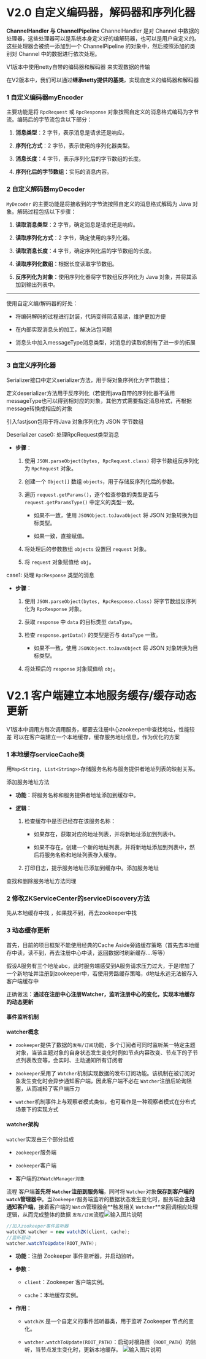 # V2.0 自定义编码器，解码器和序列化器
**ChannelHandler 与 ChannelPipeline** ChannelHandler 是对 Channel 中数据的处理器，这些处理器可以是系统本身定义好的编解码器，也可以是用户自定义的。这些处理器会被统一添加到一个 ChannelPipeline 的对象中，然后按照添加的类别对 Channel 中的数据进行依次处理。

V1版本中使用netty自带的编码器和解码器 来实现数据的传输

在V2版本中，我们可以通过**继承netty提供的基类**，实现自定义的编码器和解码器

### 1 自定义编码器myEncoder
主要功能是将 `RpcRequest` 或 `RpcResponse` 对象按照自定义的消息格式编码为字节流。编码后的字节流包含以下部分：

1.  **消息类型**：2 字节，表示消息是请求还是响应。
    
2.  **序列化方式**：2 字节，表示使用的序列化器类型。
    
3.  **消息长度**：4 字节，表示序列化后的字节数组的长度。
    
4.  **序列化后的字节数组**：实际的消息内容。


### 2 自定义解码器myDecoder
`MyDecoder` 的主要功能是将接收到的字节流按照自定义的消息格式解码为 Java 对象。解码过程包括以下步骤：

1.  **读取消息类型**：2 字节，确定消息是请求还是响应。
    
2.  **读取序列化方式**：2 字节，确定使用的序列化器。
    
3.  **读取消息长度**：4 字节，确定序列化后的字节数组的长度。
    
4.  **读取序列化数组**：根据长度读取字节数组。
    
5.  **反序列化为对象**：使用序列化器将字节数组反序列化为 Java 对象，并将其添加到输出列表中。

---
使用自定义编/解码器的好处：
-  将编码解码的过程进行封装，代码变得简洁易读，维护更加方便
    

-   在内部实现消息头的加工，解决沾包问题
    

-   消息头中加入messageType消息类型，对消息的读取机制有了进一步的拓展
---
### 3 自定义序列化器

Serializer接口中定义serializer方法，用于将对象序列化为字节数组；

定义deserializer方法用于反序列化（若使用java自带的序列化器不适用messageType也可以得到相对应的对象，其他方式需要指定消息格式，再根据message转换成相应的对象


引入fastjson包用于将Java 对象序列化为 JSON 字节数组

Deserializer
case0: 处理RpcRequest类型消息
-   **步骤**：
    
    1.  使用 `JSON.parseObject(bytes, RpcRequest.class)` 将字节数组反序列化为 `RpcRequest` 对象。
        
    2.  创建一个 `Object[]` 数组 `objects`，用于存储反序列化后的参数。
        
    3.  遍历 `request.getParams()`，逐个检查参数的类型是否与 `request.getParamsType()` 中定义的类型一致。
        
        -   如果不一致，使用 `JSONObject.toJavaObject` 将 JSON 对象转换为目标类型。
            
        -   如果一致，直接赋值。
            
    4.  将处理后的参数数组 `objects` 设置回 `request` 对象。
        
    5.  将 `request` 对象赋值给 `obj`。

case1:  处理 `RpcResponse` 类型的消息
-   **步骤**：
    
    1.  使用 `JSON.parseObject(bytes, RpcResponse.class)` 将字节数组反序列化为 `RpcResponse` 对象。
        
    2.  获取 `response` 中 `data` 的目标类型 `dataType`。
        
    3.  检查 `response.getData()` 的类型是否与 `dataType` 一致。
        
        -   如果不一致，使用 `JSONObject.toJavaObject` 将 JSON 对象转换为目标类型。
            
    4.  将处理后的 `response` 对象赋值给 `obj`。


# V2.1 客户端建立本地服务缓存/缓存动态更新

V1版本中调用方每次调用服务，都要去注册中心zookeeper中查找地址，性能较差
可以在客户端建立一个本地缓存，缓存服务地址信息，作为优化的方案

### 1 本地缓存serviceCache类
用```Map<String, List<String>>```存储服务名称与服务提供者地址列表的映射关系。

添加服务地址方法
-   **功能**：将服务名称和服务提供者地址添加到缓存中。
    
-   **逻辑**：
    
    1.  检查缓存中是否已经存在该服务名称：
        
        -   如果存在，获取对应的地址列表，并将新地址添加到列表中。
            
        -   如果不存在，创建一个新的地址列表，并将新地址添加到列表中，然后将服务名称和地址列表存入缓存。
            
    2.  打印日志，提示服务地址已添加到缓存中。添加服务地址

查找和删除服务地址方法同理

### 2 **修改ZKServiceCenter的serviceDiscovery方法**
先从本地缓存中找 ，如果找不到，再去zookeeper中找

### 3 动态缓存更新
首先，目前的项目框架不能使用经典的Cache Aside旁路缓存策略（首先去本地缓存中读，读不到，再去注册中心中读，返回数据时刷新缓存....等等）

假设A服务有三个地址abc，此时服务端感受到A服务请求压力过大，于是增加了一个新地址并注册到zookeeper中，若使用旁路缓存策略，d地址永远无法被存入客户端缓存中

正确做法：**通过在注册中心注册Watcher，监听注册中心的变化，实现本地缓存的动态更新**

#### 事件监听机制

**watcher概念**

-   `zookeeper`提供了数据的`发布/订阅`功能，多个订阅者可同时监听某一特定主题对象，当该主题对象的自身状态发生变化时例如节点内容改变、节点下的子节点列表改变等，会实时、主动通知所有订阅者
    

-   `zookeeper`采用了 `Watcher`机制实现数据的发布订阅功能。该机制在被订阅对象发生变化时会异步通知客户端，因此客户端不必在 `Watcher`注册后轮询阻塞，从而减轻了客户端压力
    

-   `watcher`机制事件上与观察者模式类似，也可看作是一种观察者模式在分布式场景下的实现方式
    

#### watcher架构

`watcher`实现由三个部分组成

-   `zookeeper`服务端
    

-   `zookeeper`客户端
    

-   客户端的`ZKWatchManager对象`

流程
客户端**首先将 `Watcher`注册到服务端**，同时将 `Watcher`对象**保存到客户端的`watch`管理器中**。当`Zookeeper`服务端监听的数据状态发生变化时，服务端会**主动通知客户端**，接着客户端的 `Watch`管理器会**触发相关 `Watcher`**来回调相应处理逻辑，从而完成整体的数据 `发布/订阅`流程![输入图片说明](/imgs/2025-03-23/dkMY7SCp64RsJ2fe.png)

```java
//加入zookeeper事件监听器
watchZK watcher = new watchZK(client, cache);
//监听启动
watcher.watchToUpdate(ROOT_PATH);
```
-   **功能**：注册 Zookeeper 事件监听器，并启动监听。
    
-   **参数**：
    
    -   `client`：Zookeeper 客户端实例。
        
    -   `cache`：本地缓存实例。
        
-   **作用**：
    
    -   `watchZK` 是一个自定义的事件监听器类，用于监听 Zookeeper 节点的变化。
        
    -   `watcher.watchToUpdate(ROOT_PATH)`：启动对根路径（`ROOT_PATH`）的监听，当节点发生变化时，更新本地缓存。
    ![输入图片说明](/imgs/2025-03-23/mZiUPNFeGt0tR53W.jpeg)
<!--stackedit_data:
eyJoaXN0b3J5IjpbMjA4NjA3MTQ1MiwtMjA2ODY2MjA1LDExOD
cyNDc0MDIsLTQ4MzkxMzY3NSwtNTA0MDY1MDYxLDEwMDc5MzA5
NTVdfQ==
-->